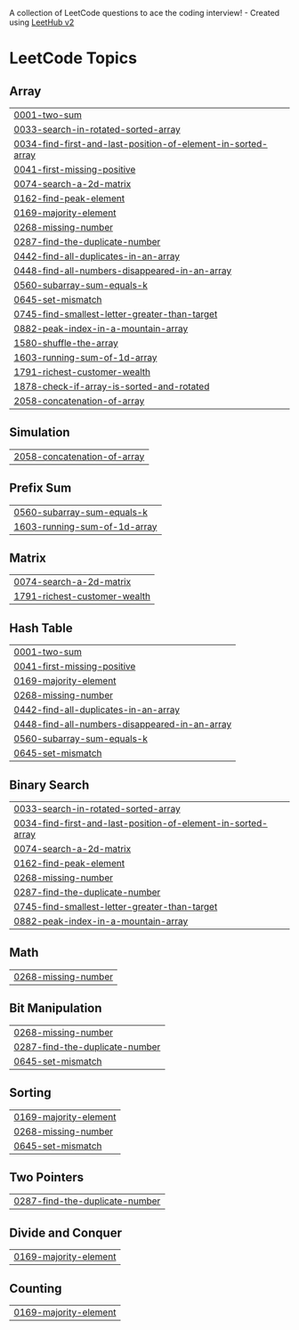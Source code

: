 A collection of LeetCode questions to ace the coding interview! - Created using [LeetHub v2](https://github.com/arunbhardwaj/LeetHub-2.0)
<!---LeetCode Topics Start-->
# LeetCode Topics
## Array
|  |
| ------- |
| [0001-two-sum](https://github.com/aabidbilal/DSA/tree/master/0001-two-sum) |
| [0033-search-in-rotated-sorted-array](https://github.com/aabidbilal/DSA/tree/master/0033-search-in-rotated-sorted-array) |
| [0034-find-first-and-last-position-of-element-in-sorted-array](https://github.com/aabidbilal/DSA/tree/master/0034-find-first-and-last-position-of-element-in-sorted-array) |
| [0041-first-missing-positive](https://github.com/aabidbilal/DSA/tree/master/0041-first-missing-positive) |
| [0074-search-a-2d-matrix](https://github.com/aabidbilal/DSA/tree/master/0074-search-a-2d-matrix) |
| [0162-find-peak-element](https://github.com/aabidbilal/DSA/tree/master/0162-find-peak-element) |
| [0169-majority-element](https://github.com/aabidbilal/DSA/tree/master/0169-majority-element) |
| [0268-missing-number](https://github.com/aabidbilal/DSA/tree/master/0268-missing-number) |
| [0287-find-the-duplicate-number](https://github.com/aabidbilal/DSA/tree/master/0287-find-the-duplicate-number) |
| [0442-find-all-duplicates-in-an-array](https://github.com/aabidbilal/DSA/tree/master/0442-find-all-duplicates-in-an-array) |
| [0448-find-all-numbers-disappeared-in-an-array](https://github.com/aabidbilal/DSA/tree/master/0448-find-all-numbers-disappeared-in-an-array) |
| [0560-subarray-sum-equals-k](https://github.com/aabidbilal/DSA/tree/master/0560-subarray-sum-equals-k) |
| [0645-set-mismatch](https://github.com/aabidbilal/DSA/tree/master/0645-set-mismatch) |
| [0745-find-smallest-letter-greater-than-target](https://github.com/aabidbilal/DSA/tree/master/0745-find-smallest-letter-greater-than-target) |
| [0882-peak-index-in-a-mountain-array](https://github.com/aabidbilal/DSA/tree/master/0882-peak-index-in-a-mountain-array) |
| [1580-shuffle-the-array](https://github.com/aabidbilal/DSA/tree/master/1580-shuffle-the-array) |
| [1603-running-sum-of-1d-array](https://github.com/aabidbilal/DSA/tree/master/1603-running-sum-of-1d-array) |
| [1791-richest-customer-wealth](https://github.com/aabidbilal/DSA/tree/master/1791-richest-customer-wealth) |
| [1878-check-if-array-is-sorted-and-rotated](https://github.com/aabidbilal/DSA/tree/master/1878-check-if-array-is-sorted-and-rotated) |
| [2058-concatenation-of-array](https://github.com/aabidbilal/DSA/tree/master/2058-concatenation-of-array) |
## Simulation
|  |
| ------- |
| [2058-concatenation-of-array](https://github.com/aabidbilal/DSA/tree/master/2058-concatenation-of-array) |
## Prefix Sum
|  |
| ------- |
| [0560-subarray-sum-equals-k](https://github.com/aabidbilal/DSA/tree/master/0560-subarray-sum-equals-k) |
| [1603-running-sum-of-1d-array](https://github.com/aabidbilal/DSA/tree/master/1603-running-sum-of-1d-array) |
## Matrix
|  |
| ------- |
| [0074-search-a-2d-matrix](https://github.com/aabidbilal/DSA/tree/master/0074-search-a-2d-matrix) |
| [1791-richest-customer-wealth](https://github.com/aabidbilal/DSA/tree/master/1791-richest-customer-wealth) |
## Hash Table
|  |
| ------- |
| [0001-two-sum](https://github.com/aabidbilal/DSA/tree/master/0001-two-sum) |
| [0041-first-missing-positive](https://github.com/aabidbilal/DSA/tree/master/0041-first-missing-positive) |
| [0169-majority-element](https://github.com/aabidbilal/DSA/tree/master/0169-majority-element) |
| [0268-missing-number](https://github.com/aabidbilal/DSA/tree/master/0268-missing-number) |
| [0442-find-all-duplicates-in-an-array](https://github.com/aabidbilal/DSA/tree/master/0442-find-all-duplicates-in-an-array) |
| [0448-find-all-numbers-disappeared-in-an-array](https://github.com/aabidbilal/DSA/tree/master/0448-find-all-numbers-disappeared-in-an-array) |
| [0560-subarray-sum-equals-k](https://github.com/aabidbilal/DSA/tree/master/0560-subarray-sum-equals-k) |
| [0645-set-mismatch](https://github.com/aabidbilal/DSA/tree/master/0645-set-mismatch) |
## Binary Search
|  |
| ------- |
| [0033-search-in-rotated-sorted-array](https://github.com/aabidbilal/DSA/tree/master/0033-search-in-rotated-sorted-array) |
| [0034-find-first-and-last-position-of-element-in-sorted-array](https://github.com/aabidbilal/DSA/tree/master/0034-find-first-and-last-position-of-element-in-sorted-array) |
| [0074-search-a-2d-matrix](https://github.com/aabidbilal/DSA/tree/master/0074-search-a-2d-matrix) |
| [0162-find-peak-element](https://github.com/aabidbilal/DSA/tree/master/0162-find-peak-element) |
| [0268-missing-number](https://github.com/aabidbilal/DSA/tree/master/0268-missing-number) |
| [0287-find-the-duplicate-number](https://github.com/aabidbilal/DSA/tree/master/0287-find-the-duplicate-number) |
| [0745-find-smallest-letter-greater-than-target](https://github.com/aabidbilal/DSA/tree/master/0745-find-smallest-letter-greater-than-target) |
| [0882-peak-index-in-a-mountain-array](https://github.com/aabidbilal/DSA/tree/master/0882-peak-index-in-a-mountain-array) |
## Math
|  |
| ------- |
| [0268-missing-number](https://github.com/aabidbilal/DSA/tree/master/0268-missing-number) |
## Bit Manipulation
|  |
| ------- |
| [0268-missing-number](https://github.com/aabidbilal/DSA/tree/master/0268-missing-number) |
| [0287-find-the-duplicate-number](https://github.com/aabidbilal/DSA/tree/master/0287-find-the-duplicate-number) |
| [0645-set-mismatch](https://github.com/aabidbilal/DSA/tree/master/0645-set-mismatch) |
## Sorting
|  |
| ------- |
| [0169-majority-element](https://github.com/aabidbilal/DSA/tree/master/0169-majority-element) |
| [0268-missing-number](https://github.com/aabidbilal/DSA/tree/master/0268-missing-number) |
| [0645-set-mismatch](https://github.com/aabidbilal/DSA/tree/master/0645-set-mismatch) |
## Two Pointers
|  |
| ------- |
| [0287-find-the-duplicate-number](https://github.com/aabidbilal/DSA/tree/master/0287-find-the-duplicate-number) |
## Divide and Conquer
|  |
| ------- |
| [0169-majority-element](https://github.com/aabidbilal/DSA/tree/master/0169-majority-element) |
## Counting
|  |
| ------- |
| [0169-majority-element](https://github.com/aabidbilal/DSA/tree/master/0169-majority-element) |
<!---LeetCode Topics End-->